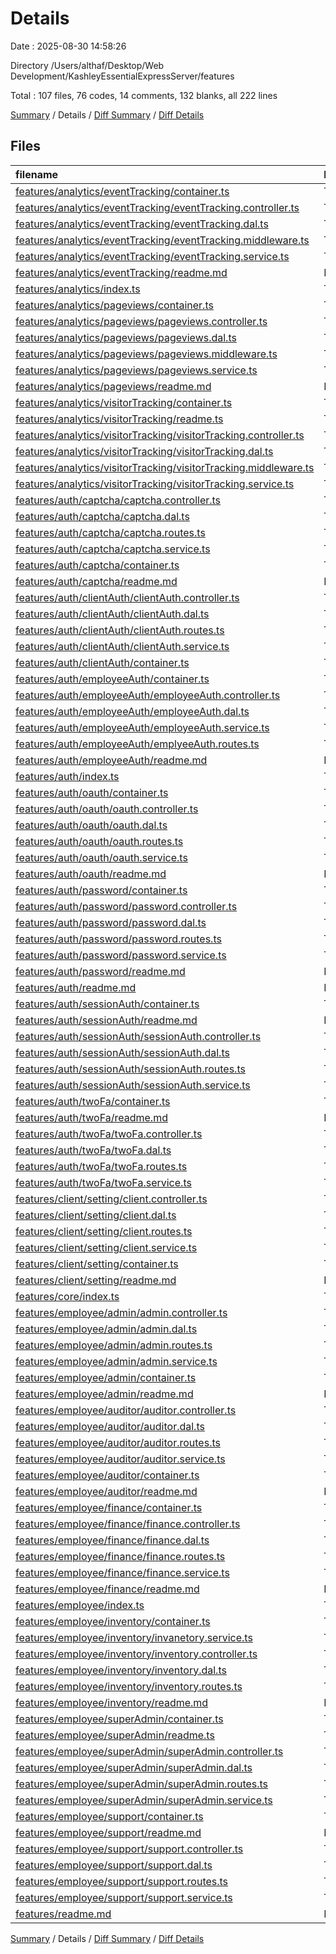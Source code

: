 # Details

Date : 2025-08-30 14:58:26

Directory /Users/althaf/Desktop/Web Development/KashleyEssentialExpressServer/features

Total : 107 files,  76 codes, 14 comments, 132 blanks, all 222 lines

[Summary](results.md) / Details / [Diff Summary](diff.md) / [Diff Details](diff-details.md)

## Files
| filename | language | code | comment | blank | total |
| :--- | :--- | ---: | ---: | ---: | ---: |
| [features/analytics/eventTracking/container.ts](/features/analytics/eventTracking/container.ts) | TypeScript | 0 | 0 | 1 | 1 |
| [features/analytics/eventTracking/eventTracking.controller.ts](/features/analytics/eventTracking/eventTracking.controller.ts) | TypeScript | 0 | 0 | 1 | 1 |
| [features/analytics/eventTracking/eventTracking.dal.ts](/features/analytics/eventTracking/eventTracking.dal.ts) | TypeScript | 0 | 0 | 1 | 1 |
| [features/analytics/eventTracking/eventTracking.middleware.ts](/features/analytics/eventTracking/eventTracking.middleware.ts) | TypeScript | 0 | 0 | 1 | 1 |
| [features/analytics/eventTracking/eventTracking.service.ts](/features/analytics/eventTracking/eventTracking.service.ts) | TypeScript | 0 | 0 | 1 | 1 |
| [features/analytics/eventTracking/readme.md](/features/analytics/eventTracking/readme.md) | Markdown | 0 | 0 | 1 | 1 |
| [features/analytics/index.ts](/features/analytics/index.ts) | TypeScript | 0 | 0 | 1 | 1 |
| [features/analytics/pageviews/container.ts](/features/analytics/pageviews/container.ts) | TypeScript | 0 | 0 | 1 | 1 |
| [features/analytics/pageviews/pageviews.controller.ts](/features/analytics/pageviews/pageviews.controller.ts) | TypeScript | 0 | 0 | 1 | 1 |
| [features/analytics/pageviews/pageviews.dal.ts](/features/analytics/pageviews/pageviews.dal.ts) | TypeScript | 0 | 0 | 1 | 1 |
| [features/analytics/pageviews/pageviews.middleware.ts](/features/analytics/pageviews/pageviews.middleware.ts) | TypeScript | 0 | 0 | 1 | 1 |
| [features/analytics/pageviews/pageviews.service.ts](/features/analytics/pageviews/pageviews.service.ts) | TypeScript | 0 | 0 | 1 | 1 |
| [features/analytics/pageviews/readme.md](/features/analytics/pageviews/readme.md) | Markdown | 0 | 0 | 1 | 1 |
| [features/analytics/visitorTracking/container.ts](/features/analytics/visitorTracking/container.ts) | TypeScript | 0 | 0 | 1 | 1 |
| [features/analytics/visitorTracking/readme.ts](/features/analytics/visitorTracking/readme.ts) | TypeScript | 0 | 0 | 1 | 1 |
| [features/analytics/visitorTracking/visitorTracking.controller.ts](/features/analytics/visitorTracking/visitorTracking.controller.ts) | TypeScript | 0 | 0 | 1 | 1 |
| [features/analytics/visitorTracking/visitorTracking.dal.ts](/features/analytics/visitorTracking/visitorTracking.dal.ts) | TypeScript | 0 | 0 | 1 | 1 |
| [features/analytics/visitorTracking/visitorTracking.middleware.ts](/features/analytics/visitorTracking/visitorTracking.middleware.ts) | TypeScript | 0 | 0 | 1 | 1 |
| [features/analytics/visitorTracking/visitorTracking.service.ts](/features/analytics/visitorTracking/visitorTracking.service.ts) | TypeScript | 0 | 0 | 1 | 1 |
| [features/auth/captcha/captcha.controller.ts](/features/auth/captcha/captcha.controller.ts) | TypeScript | 0 | 0 | 1 | 1 |
| [features/auth/captcha/captcha.dal.ts](/features/auth/captcha/captcha.dal.ts) | TypeScript | 0 | 0 | 1 | 1 |
| [features/auth/captcha/captcha.routes.ts](/features/auth/captcha/captcha.routes.ts) | TypeScript | 0 | 0 | 1 | 1 |
| [features/auth/captcha/captcha.service.ts](/features/auth/captcha/captcha.service.ts) | TypeScript | 0 | 0 | 1 | 1 |
| [features/auth/captcha/container.ts](/features/auth/captcha/container.ts) | TypeScript | 0 | 0 | 1 | 1 |
| [features/auth/captcha/readme.md](/features/auth/captcha/readme.md) | Markdown | 0 | 0 | 1 | 1 |
| [features/auth/clientAuth/clientAuth.controller.ts](/features/auth/clientAuth/clientAuth.controller.ts) | TypeScript | 10 | 4 | 7 | 21 |
| [features/auth/clientAuth/clientAuth.dal.ts](/features/auth/clientAuth/clientAuth.dal.ts) | TypeScript | 8 | 2 | 8 | 18 |
| [features/auth/clientAuth/clientAuth.routes.ts](/features/auth/clientAuth/clientAuth.routes.ts) | TypeScript | 9 | 2 | 3 | 14 |
| [features/auth/clientAuth/clientAuth.service.ts](/features/auth/clientAuth/clientAuth.service.ts) | TypeScript | 12 | 4 | 6 | 22 |
| [features/auth/clientAuth/container.ts](/features/auth/clientAuth/container.ts) | TypeScript | 6 | 1 | 3 | 10 |
| [features/auth/employeeAuth/container.ts](/features/auth/employeeAuth/container.ts) | TypeScript | 0 | 0 | 1 | 1 |
| [features/auth/employeeAuth/employeeAuth.controller.ts](/features/auth/employeeAuth/employeeAuth.controller.ts) | TypeScript | 0 | 0 | 1 | 1 |
| [features/auth/employeeAuth/employeeAuth.dal.ts](/features/auth/employeeAuth/employeeAuth.dal.ts) | TypeScript | 0 | 0 | 1 | 1 |
| [features/auth/employeeAuth/employeeAuth.service.ts](/features/auth/employeeAuth/employeeAuth.service.ts) | TypeScript | 0 | 0 | 1 | 1 |
| [features/auth/employeeAuth/emplyeeAuth.routes.ts](/features/auth/employeeAuth/emplyeeAuth.routes.ts) | TypeScript | 0 | 0 | 1 | 1 |
| [features/auth/employeeAuth/readme.md](/features/auth/employeeAuth/readme.md) | Markdown | 1 | 0 | 0 | 1 |
| [features/auth/index.ts](/features/auth/index.ts) | TypeScript | 6 | 1 | 4 | 11 |
| [features/auth/oauth/container.ts](/features/auth/oauth/container.ts) | TypeScript | 0 | 0 | 1 | 1 |
| [features/auth/oauth/oauth.controller.ts](/features/auth/oauth/oauth.controller.ts) | TypeScript | 0 | 0 | 1 | 1 |
| [features/auth/oauth/oauth.dal.ts](/features/auth/oauth/oauth.dal.ts) | TypeScript | 0 | 0 | 1 | 1 |
| [features/auth/oauth/oauth.routes.ts](/features/auth/oauth/oauth.routes.ts) | TypeScript | 0 | 0 | 1 | 1 |
| [features/auth/oauth/oauth.service.ts](/features/auth/oauth/oauth.service.ts) | TypeScript | 0 | 0 | 1 | 1 |
| [features/auth/oauth/readme.md](/features/auth/oauth/readme.md) | Markdown | 0 | 0 | 1 | 1 |
| [features/auth/password/container.ts](/features/auth/password/container.ts) | TypeScript | 0 | 0 | 1 | 1 |
| [features/auth/password/password.controller.ts](/features/auth/password/password.controller.ts) | TypeScript | 0 | 0 | 1 | 1 |
| [features/auth/password/password.dal.ts](/features/auth/password/password.dal.ts) | TypeScript | 0 | 0 | 1 | 1 |
| [features/auth/password/password.routes.ts](/features/auth/password/password.routes.ts) | TypeScript | 0 | 0 | 1 | 1 |
| [features/auth/password/password.service.ts](/features/auth/password/password.service.ts) | TypeScript | 0 | 0 | 1 | 1 |
| [features/auth/password/readme.md](/features/auth/password/readme.md) | Markdown | 0 | 0 | 1 | 1 |
| [features/auth/readme.md](/features/auth/readme.md) | Markdown | 24 | 0 | 2 | 26 |
| [features/auth/sessionAuth/container.ts](/features/auth/sessionAuth/container.ts) | TypeScript | 0 | 0 | 1 | 1 |
| [features/auth/sessionAuth/readme.md](/features/auth/sessionAuth/readme.md) | Markdown | 0 | 0 | 1 | 1 |
| [features/auth/sessionAuth/sessionAuth.controller.ts](/features/auth/sessionAuth/sessionAuth.controller.ts) | TypeScript | 0 | 0 | 1 | 1 |
| [features/auth/sessionAuth/sessionAuth.dal.ts](/features/auth/sessionAuth/sessionAuth.dal.ts) | TypeScript | 0 | 0 | 1 | 1 |
| [features/auth/sessionAuth/sessionAuth.routes.ts](/features/auth/sessionAuth/sessionAuth.routes.ts) | TypeScript | 0 | 0 | 1 | 1 |
| [features/auth/sessionAuth/sessionAuth.service.ts](/features/auth/sessionAuth/sessionAuth.service.ts) | TypeScript | 0 | 0 | 1 | 1 |
| [features/auth/twoFa/container.ts](/features/auth/twoFa/container.ts) | TypeScript | 0 | 0 | 1 | 1 |
| [features/auth/twoFa/readme.md](/features/auth/twoFa/readme.md) | Markdown | 0 | 0 | 1 | 1 |
| [features/auth/twoFa/twoFa.controller.ts](/features/auth/twoFa/twoFa.controller.ts) | TypeScript | 0 | 0 | 1 | 1 |
| [features/auth/twoFa/twoFa.dal.ts](/features/auth/twoFa/twoFa.dal.ts) | TypeScript | 0 | 0 | 1 | 1 |
| [features/auth/twoFa/twoFa.routes.ts](/features/auth/twoFa/twoFa.routes.ts) | TypeScript | 0 | 0 | 1 | 1 |
| [features/auth/twoFa/twoFa.service.ts](/features/auth/twoFa/twoFa.service.ts) | TypeScript | 0 | 0 | 1 | 1 |
| [features/client/setting/client.controller.ts](/features/client/setting/client.controller.ts) | TypeScript | 0 | 0 | 1 | 1 |
| [features/client/setting/client.dal.ts](/features/client/setting/client.dal.ts) | TypeScript | 0 | 0 | 1 | 1 |
| [features/client/setting/client.routes.ts](/features/client/setting/client.routes.ts) | TypeScript | 0 | 0 | 1 | 1 |
| [features/client/setting/client.service.ts](/features/client/setting/client.service.ts) | TypeScript | 0 | 0 | 1 | 1 |
| [features/client/setting/container.ts](/features/client/setting/container.ts) | TypeScript | 0 | 0 | 1 | 1 |
| [features/client/setting/readme.md](/features/client/setting/readme.md) | Markdown | 0 | 0 | 1 | 1 |
| [features/core/index.ts](/features/core/index.ts) | TypeScript | 0 | 0 | 1 | 1 |
| [features/employee/admin/admin.controller.ts](/features/employee/admin/admin.controller.ts) | TypeScript | 0 | 0 | 1 | 1 |
| [features/employee/admin/admin.dal.ts](/features/employee/admin/admin.dal.ts) | TypeScript | 0 | 0 | 1 | 1 |
| [features/employee/admin/admin.routes.ts](/features/employee/admin/admin.routes.ts) | TypeScript | 0 | 0 | 1 | 1 |
| [features/employee/admin/admin.service.ts](/features/employee/admin/admin.service.ts) | TypeScript | 0 | 0 | 1 | 1 |
| [features/employee/admin/container.ts](/features/employee/admin/container.ts) | TypeScript | 0 | 0 | 1 | 1 |
| [features/employee/admin/readme.md](/features/employee/admin/readme.md) | Markdown | 0 | 0 | 1 | 1 |
| [features/employee/auditor/auditor.controller.ts](/features/employee/auditor/auditor.controller.ts) | TypeScript | 0 | 0 | 1 | 1 |
| [features/employee/auditor/auditor.dal.ts](/features/employee/auditor/auditor.dal.ts) | TypeScript | 0 | 0 | 1 | 1 |
| [features/employee/auditor/auditor.routes.ts](/features/employee/auditor/auditor.routes.ts) | TypeScript | 0 | 0 | 1 | 1 |
| [features/employee/auditor/auditor.service.ts](/features/employee/auditor/auditor.service.ts) | TypeScript | 0 | 0 | 1 | 1 |
| [features/employee/auditor/container.ts](/features/employee/auditor/container.ts) | TypeScript | 0 | 0 | 1 | 1 |
| [features/employee/auditor/readme.md](/features/employee/auditor/readme.md) | Markdown | 0 | 0 | 1 | 1 |
| [features/employee/finance/container.ts](/features/employee/finance/container.ts) | TypeScript | 0 | 0 | 1 | 1 |
| [features/employee/finance/finance.controller.ts](/features/employee/finance/finance.controller.ts) | TypeScript | 0 | 0 | 1 | 1 |
| [features/employee/finance/finance.dal.ts](/features/employee/finance/finance.dal.ts) | TypeScript | 0 | 0 | 1 | 1 |
| [features/employee/finance/finance.routes.ts](/features/employee/finance/finance.routes.ts) | TypeScript | 0 | 0 | 1 | 1 |
| [features/employee/finance/finance.service.ts](/features/employee/finance/finance.service.ts) | TypeScript | 0 | 0 | 1 | 1 |
| [features/employee/finance/readme.md](/features/employee/finance/readme.md) | Markdown | 0 | 0 | 1 | 1 |
| [features/employee/index.ts](/features/employee/index.ts) | TypeScript | 0 | 0 | 1 | 1 |
| [features/employee/inventory/container.ts](/features/employee/inventory/container.ts) | TypeScript | 0 | 0 | 1 | 1 |
| [features/employee/inventory/invanetory.service.ts](/features/employee/inventory/invanetory.service.ts) | TypeScript | 0 | 0 | 1 | 1 |
| [features/employee/inventory/inventory.controller.ts](/features/employee/inventory/inventory.controller.ts) | TypeScript | 0 | 0 | 1 | 1 |
| [features/employee/inventory/inventory.dal.ts](/features/employee/inventory/inventory.dal.ts) | TypeScript | 0 | 0 | 1 | 1 |
| [features/employee/inventory/inventory.routes.ts](/features/employee/inventory/inventory.routes.ts) | TypeScript | 0 | 0 | 1 | 1 |
| [features/employee/inventory/readme.md](/features/employee/inventory/readme.md) | Markdown | 0 | 0 | 1 | 1 |
| [features/employee/superAdmin/container.ts](/features/employee/superAdmin/container.ts) | TypeScript | 0 | 0 | 1 | 1 |
| [features/employee/superAdmin/readme.ts](/features/employee/superAdmin/readme.ts) | TypeScript | 0 | 0 | 1 | 1 |
| [features/employee/superAdmin/superAdmin.controller.ts](/features/employee/superAdmin/superAdmin.controller.ts) | TypeScript | 0 | 0 | 1 | 1 |
| [features/employee/superAdmin/superAdmin.dal.ts](/features/employee/superAdmin/superAdmin.dal.ts) | TypeScript | 0 | 0 | 1 | 1 |
| [features/employee/superAdmin/superAdmin.routes.ts](/features/employee/superAdmin/superAdmin.routes.ts) | TypeScript | 0 | 0 | 1 | 1 |
| [features/employee/superAdmin/superAdmin.service.ts](/features/employee/superAdmin/superAdmin.service.ts) | TypeScript | 0 | 0 | 1 | 1 |
| [features/employee/support/container.ts](/features/employee/support/container.ts) | TypeScript | 0 | 0 | 1 | 1 |
| [features/employee/support/readme.md](/features/employee/support/readme.md) | Markdown | 0 | 0 | 1 | 1 |
| [features/employee/support/support.controller.ts](/features/employee/support/support.controller.ts) | TypeScript | 0 | 0 | 1 | 1 |
| [features/employee/support/support.dal.ts](/features/employee/support/support.dal.ts) | TypeScript | 0 | 0 | 1 | 1 |
| [features/employee/support/support.routes.ts](/features/employee/support/support.routes.ts) | TypeScript | 0 | 0 | 1 | 1 |
| [features/employee/support/support.service.ts](/features/employee/support/support.service.ts) | TypeScript | 0 | 0 | 1 | 1 |
| [features/readme.md](/features/readme.md) | Markdown | 0 | 0 | 1 | 1 |

[Summary](results.md) / Details / [Diff Summary](diff.md) / [Diff Details](diff-details.md)